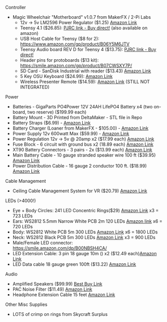Controller
- Magic Wheelchair "Motherboard" v1.0.7 from MakerFX / 2-Pi Labs
  - 12v -> 5v LM2596 Power Regulator ($1.25) [Amazon Link](https://www.amazon.com/gp/product/B07RLR8PBF)
  - Teensy 4.1 ($26.85): [PJRC link - Buy direct!](https://www.pjrc.com/store/teensy41.html) (also available on amazon)
  - USB Host Cable for Teensy ($8 for 2): https://www.amazon.com/gp/product/B06Y5M6JTV
  - Teensy Audio board REV D for Teensy 4 ($13.75): [PJRC link - Buy direct!](https://www.pjrc.com/store/teensy3_audio.html)
  - Header pins for protoboards ($13 kit): https://smile.amazon.com/gp/product/B07CWSXY7P/
  - SD Card - SanDisk Industrial with reader ($13.43) [Amazon Link](https://www.amazon.com/gp/product/B085GL8XBH)
  - 5 Key OSU Keyboard ($24.99): [Amazon Link](https://www.amazon.com/gp/product/B08R9GN82G/?th=1)
  - Wireless Presenter Remote ($14.59): [Amazon Link](https://www.amazon.com/gp/product/B01410YNAM/) (STILL NOT INTEGRATED)

Power
- Batteries - GigaParts PO4Power 12V 24AH LifePO4 Battery x4 (two on-board, two reserve) ($199.99 each)
- Battery Mount - 3D Printed from DeltaMaker - STL file in Repo
- Battery Straps ($6.99) - [Amazon Link](https://www.amazon.com/gp/product/B078P3GMWV)
- Battery Charger (Loaner from MakerFX - $105.00) - [Amazon Link](https://www.amazon.com/gp/product/B08C2JN76Q)
- Power Supply 12v 600watt Max ($59.99) - [Amazon Link](https://www.amazon.com/gp/product/B082NSVWJY)
- Power Regulation 12v -> 5v @ 20amp x2 ($17.99 each) [Amazon Link](https://smile.amazon.com/gp/product/B089M5R3NJ)
- Fuse Block - 6 circuit with ground bus x2 (18.89 each) [Amazon Link](https://www.amazon.com/gp/product/B08NPMFBBW/)
- XT90 Battery Connectors - 3 pairs - 2x ($13.99 each) [Amazon Link](https://www.amazon.com/gp/product/B08L3RS5HP)
- Main Battery Cable - 10 gauge stranded speaker wire 100 ft ($39.95) [Amazon Link](https://www.amazon.com/gp/product/B00J357DGW)
- Power Distribution Cable - 16 gauge 2 conductor 100 ft. ($18.99) [Amazon Link](https://www.amazon.com/gp/product/B07SG23DT1)

Cable Management
- Ceiling Cable Management System for VR ($20.79) [Amazon Link](https://www.amazon.com/gp/product/B0777H24ZG)

LEDs (>4000!)
- Eye + Body Circles: 241 LED Concentric Rings($29) [Amazon Link](https://smile.amazon.com/gp/product/B083VWVP3J) x3 = 723 LEDs
- Ears: WS2812 5.5mm Narrow White PCB 2m 120 LEDs [Amazon link](https://smile.amazon.com/gp/product/B08SBWCVGX) x6 = 720 LEDs
- Body: WS2812 White PCB 5m 300 LEDs [Amazon Link](https://smile.amazon.com/gp/product/B01CDTEH3Q/) x6 = 1800 LEDs
- Neck: WS2812 Black PCB 5m 300 LEDs [Amazon Link](https://smile.amazon.com/gp/product/B01CDTEKAG) x3 = 900 LEDs
- Male/Female LED connector: https://smile.amazon.com/dp/B00NBSH4CA/
- LED Extension Cable: 3 pin 18 gauge 10m () x2 ($12.49 each)[Amazon Link](https://www.amazon.com/gp/product/B07SKGTCWQ)
- LED Data cable 18 gauge green 100ft ($13.22) [Amazon Link](https://www.amazon.com/gp/product/B00J31QVDC)


Audio
 - Amplified Speakers ($99.99) [Best Buy Link](TBD)
 - PAC Noise Filter ($11.49) [Amazon Link](https://www.amazon.com/gp/product/B01LXGH3KC/ref)
 - Headphone Extension Cable 15 feet [Amazon Link](https://www.amazon.com/gp/product/B091KK5HGG)

Other Misc Supplies
- LOTS of crimp on rings from Skycraft Surplus
